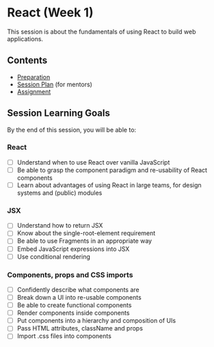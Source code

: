 # React (Week 1)

This session is about the fundamentals of using React to build web applications.

## Contents

- [Preparation](./preparation.md)
- [Session Plan](./session-plan.md) (for mentors)
- [Assignment](./assignment.md)

## Session Learning Goals

By the end of this session, you will be able to:

### React

- [ ] Understand when to use React over vanilla JavaScript
- [ ] Be able to grasp the component paradigm and re-usability of React components
- [ ] Learn about advantages of using React in large teams, for design systems and (public) modules

### JSX

- [ ] Understand how to return JSX
- [ ] Know about the single-root-element requirement
- [ ] Be able to use Fragments in an appropriate way
- [ ] Embed JavaScript expressions into JSX
- [ ] Use conditional rendering

### Components, props and CSS imports

- [ ] Confidently describe what components are
- [ ] Break down a UI into re-usable components
- [ ] Be able to create functional components
- [ ] Render components inside components
- [ ] Put components into a hierarchy and composition of UIs
- [ ] Pass HTML attributes, className and props
- [ ] Import .css files into components
